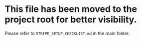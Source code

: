 
# This file has been moved to the project root for better visibility.
Please refer to `STRIPE_SETUP_CHECKLIST.md` in the main folder.
